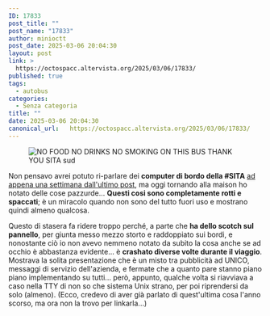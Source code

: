 ```yaml
---
ID: 17833
post_title: ""
post_name: "17833"
author: minioctt
post_date: 2025-03-06 20:04:30
layout: post
link: >
  https://octospacc.altervista.org/2025/03/06/17833/
published: true
tags:
  - autobus
categories:
  - Senza categoria
title: ""
date: 2025-03-06 20:04:30
canonical_url:   https://octospacc.altervista.org/2025/03/06/17833/
---
```

<!-- wp:image {"id":17832,"sizeSlug":"large"} -->
<figure class="wp-block-image size-large"><img src="{{site.cdnurl}}/assets/uploads/2025/03/img_20250306_1848574897148833487721121-960x960.jpg" alt="NO FOOD
NO DRINKS
NO SMOKING
ON THIS BUS
THANK YOU
SITA sud" class="wp-image-17832"/></figure>
<!-- /wp:image -->

<!-- wp:paragraph -->
<p>Non pensavo avrei potuto ri-parlare dei <strong>computer di bordo della #SITA</strong> <a href="/microblog-mirror/2025/02/27/floppy-disks-fail-0-in-autobussy/">ad appena una settimana dall'ultimo post</a>, ma oggi tornando alla maison ho notato delle cose pazzurde... <strong>Questi cosi sono completamente rotti e spaccati</strong>; è un miracolo quando non sono del tutto fuori uso e mostrano quindi almeno qualcosa.</p>
<!-- /wp:paragraph -->

<!-- wp:paragraph -->
<p>Questo di stasera fa ridere troppo perché, a parte che <strong>ha dello scotch sul pannello</strong>, per giunta messo mezzo storto e raddoppiato sui bordi, e nonostante ciò io non avevo nemmeno notato da subito la cosa anche se ad occhio è abbastanza evidente... è <strong>crashato diverse volte durante il viaggio</strong>. Mostrava la solita presentazione che è un misto tra pubblicità ad UNICO, messaggi di servizio dell'azienda, e fermate che a quanto pare stanno piano piano implementando su tutti... però, appunto, qualche volta si riavviava a caso nella TTY di non so che sistema Unix strano, per poi riprendersi da solo (almeno). (Ecco, credevo di aver già parlato di quest'ultima cosa l'anno scorso, ma ora non la trovo per linkarla...)</p>
<!-- /wp:paragraph -->